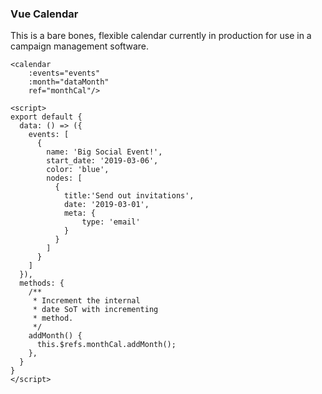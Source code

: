 ### Vue Calendar

This is a bare bones, flexible calendar currently in production for use in a campaign management software.

```
<calendar
    :events="events" 
    :month="dataMonth"
    ref="monthCal"/>

<script>
export default {
  data: () => ({
    events: [
      {
        name: 'Big Social Event!',
        start_date: '2019-03-06',
        color: 'blue',
        nodes: [
          {
            title:'Send out invitations',
            date: '2019-03-01',
            meta: {
                type: 'email'
            }
          }
        ]
      }
    ]
  }),
  methods: {
    /**
     * Increment the internal
     * date SoT with incrementing
     * method.
     */
    addMonth() {
      this.$refs.monthCal.addMonth();
    },
  }
}
</script>
```